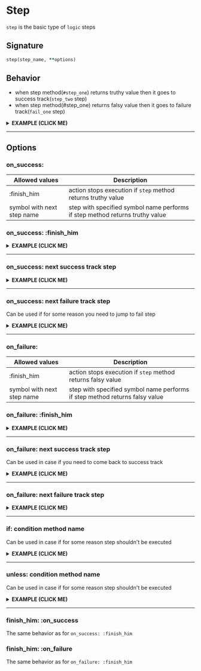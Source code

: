 # Step

`step` is the basic type of `logic` steps

## Signature

```ruby
step(step_name, **options)
```

## Behavior

 - when step method(`#step_one`) returns truthy value then it goes to success track(`step_two` step)
 - when step method(#step_one) returns falsy value then it goes to failure track(`fail_one` step)

<details><summary><b>EXAMPLE (CLICK ME)</b></summary>
<p>

  ```ruby
    require 'decouplio'

    class SomeAction < Decouplio::Action
      logic do
        step :step_one
        fail :fail_one
        step :step_two
      end

      def step_one(param_for_step_one:, **)
        param_for_step_one
      end

      def fail_one(**)
        ctx[:action_failed] = true
      end

      def step_two(**)
        ctx[:result] = 'Success'
      end
    end

    success_action = SomeAction.call(param_for_step_one: true)
    failure_action = SomeAction.call(param_for_step_one: false)

    success_action # =>
    # Result: success

    # Railway Flow:
    #   step_one -> step_two

    # Context:
    #   {:param_for_step_one=>true, :result=>"Success"}

    # Errors:
    #   {}

    failure_action # =>
    # Result: failure

    # Railway Flow:
    #   step_one -> fail_one

    # Context:
    #   {:param_for_step_one=>false, :action_failed=>true}

    # Errors:
    #   {}
  ```

  ```mermaid
    flowchart LR
        A(start)-->B(step_one);
        B(step_one)-->|success track|C(step_two);
        B(step_one)-->|failure track|D(fail_one);
        C(step_two)-->|success track|E(finish_success);
        D(fail_one)-->|failure track|F(finish_failure);
  ```

</p>
</details>

***

## Options

### on_success:
|Allowed values|Description|
|-|-|
|:finish_him|action stops execution if `step` method returns truthy value|
|symbol with next step name|step with specified symbol name performs if step method returns truthy value|

### on_success: :finish_him

<details><summary><b>EXAMPLE (CLICK ME)</b></summary>
<p>

  ```ruby
    require 'decouplio'

    class SomeActionOnSuccessFinishHim < Decouplio::Action
      logic do
        step :step_one, on_success: :finish_him
        fail :fail_one
        step :step_two
      end

      def step_one(param_for_step_one:, **)
        param_for_step_one
      end

      def fail_one(**)
        ctx[:action_failed] = true
      end

      def step_two(**)
        ctx[:result] = 'Success'
      end
    end

    success_action = SomeActionOnSuccessFinishHim.call(param_for_step_one: true)
    failure_action = SomeActionOnSuccessFinishHim.call(param_for_step_one: false)
    success_action # =>
    # Result: success

    # Railway Flow:
    #   step_one

    # Context:
    #   {:param_for_step_one=>true}

    # Errors:
    #   {}

    failure_action # =>
    # Result: failure

    # Railway Flow:
    #   step_one -> fail_one

    # Context:
    #   {:param_for_step_one=>false, :action_failed=>true}

    # Errors:
    #   {}
  ```

  ```mermaid
  flowchart LR
      1(start)-->2(step_one);
      2(step_one)-->|success track|3(finish_success);
      2(step_one)-->|failure track|4(fail_one);
      4(fail_one)-->|failure track|5(finish_failure);
  ```
</p>
</details>

***

### on_success: next success track step

<details><summary><b>EXAMPLE (CLICK ME)</b></summary>
<p>

  ```ruby
    require 'decouplio'

    class SomeActionOnSuccessToSuccessTrack < Decouplio::Action
      logic do
        step :step_one, on_success: :step_three
        fail :fail_one
        step :step_two
        step :step_three
      end

      def step_one(param_for_step_one:, **)
        param_for_step_one
      end

      def fail_one(**)
        ctx[:action_failed] = true
      end

      def step_two(**)
        ctx[:step_two] = 'Success'
      end

      def step_three(**)
        ctx[:result] = 'Result'
      end
    end

    success_action = SomeActionOnSuccessToSuccessTrack.call(param_for_step_one: true)
    failure_action = SomeActionOnSuccessToSuccessTrack.call(param_for_step_one: false)
    success_action # =>
    # Result: success

    # Railway Flow:
    #   step_one -> step_three

    # Context:
    #   {:param_for_step_one=>true, :result=>"Result"}

    # Errors:
    #   {}

    failure_action # =>
    # Result: failure

    # Railway Flow:
    #   step_one -> fail_one

    # Context:
    #   {:param_for_step_one=>false, :action_failed=>true}

    # Errors:
    #   {}
  ```

  ```mermaid
  flowchart LR
      A(start)-->B(step_one);
      B(step_one)-->|success track|C(step_three);
      B(step_one)-->|failure track|D(fail_one);
      C(step_three)-->|success track|E(finish_success);
      D(fail_one)-->|failure track|F(finish_failure);
  ```

</p>
</details>

***

### on_success: next failure track step

Can be used if for some reason you need to jump to fail step

<details><summary><b>EXAMPLE (CLICK ME)</b></summary>
<p>

  ```ruby
    require 'decouplio'

    class SomeActionOnSuccessToFailureTrack < Decouplio::Action
      logic do
        step :step_one, on_success: :fail_two
        fail :fail_one
        step :step_two
        step :step_three
        fail :fail_two
      end

      def step_one(param_for_step_one:, **)
        param_for_step_one
      end

      def fail_one(**)
        ctx[:action_failed] = true
      end

      def step_two(**)
        ctx[:step_two] = 'Success'
      end

      def step_three(**)
        ctx[:result] = 'Result'
      end

      def fail_two(**)
        ctx[:fail_two] = 'Failure'
      end
    end

    success_action = SomeActionOnSuccessToFailureTrack.call(param_for_step_one: true)
    failure_action = SomeActionOnSuccessToFailureTrack.call(param_for_step_one: false)
    puts success_action # =>
    # Result: failure

    # Railway Flow:
    #   step_one -> fail_two

    # Context:
    #   {:param_for_step_one=>true, :fail_two=>"Failure"}

    # Errors:
    #   {}

    puts failure_action # =>
    # Result: failure

    # Railway Flow:
    #   step_one -> fail_one -> fail_two

    # Context:
    #   {:param_for_step_one=>false, :action_failed=>true, :fail_two=>"Failure"}

    # Errors:
    #   {}
  ```

  ```mermaid
  flowchart LR
      A(start)-->B(step_one);
      B(step_one)-->|success track|C(fail_two);
      B(step_one)-->|failure track|D(fail_one);
      C(fail_two)-->|success track|E(finish_failure);
      D(fail_one)-->|failure track|C(fail_two);
      C(fail_two)-->|failure track|E(finish_failure);
  ```

</p>
</details>

***

### on_failure:
|Allowed values|Description|
|-|-|
|:finish_him|action stops execution if `step` method returns falsy value|
|symbol with next step name|step with specified symbol name performs if step method returns falsy value|

### on_failure: :finish_him

<details><summary><b>EXAMPLE (CLICK ME)</b></summary>
<p>

  ```ruby
    require 'decouplio'

    class SomeActionOnFailureFinishHim < Decouplio::Action
      logic do
        step :step_one, on_failure: :finish_him
        fail :fail_one
        step :step_two
        fail :fail_two
      end

      def step_one(param_for_step_one:, **)
        param_for_step_one
      end

      def fail_one(**)
        ctx[:action_failed] = true
      end

      def step_two(**)
        ctx[:result] = 'Success'
      end

      def fail_two(**)
        ctx[:fail_two] = 'failure'
      end
    end

    success_action = SomeActionOnFailureFinishHim.call(param_for_step_one: true)
    failure_action = SomeActionOnFailureFinishHim.call(param_for_step_one: false)
    success_action # =>
    # Result: success

    # Railway Flow:
    #   step_one -> step_two

    # Context:
    #   {:param_for_step_one=>true, :result=>"Success"}

    # Errors:
    #   {}

    failure_action # =>
    # Result: failure

    # Railway Flow:
    #   step_one

    # Context:
    #   {:param_for_step_one=>false}

    # Errors:
    #   {}
  ```

  ```mermaid
  flowchart LR
      1(start)-->2(step_one);
      2(step_one)-->|success track|3(step_two);
      3(step_two)-->|success track|5(finish_success);
      2(step_one)-->|failure track|4(finish_failure);
  ```
</p>
</details>

***

### on_failure: next success track step

Can be used in case if you need to come back to success track

<details><summary><b>EXAMPLE (CLICK ME)</b></summary>
<p>

  ```ruby
    require 'decouplio'

    class SomeActionOnFailureToSuccessTrack < Decouplio::Action
      logic do
        step :step_one, on_failure: :step_three
        fail :fail_one
        step :step_two
        fail :fail_two
        step :step_three
      end

      def step_one(param_for_step_one:, **)
        param_for_step_one
      end

      def fail_one(**)
        ctx[:action_failed] = true
      end

      def step_two(**)
        ctx[:result] = 'Success'
      end

      def fail_two(**)
        ctx[:fail_two] = 'failure'
      end

      def step_three(**)
        ctx[:step_three] = 'Success'
      end
    end

    success_action = SomeActionOnFailureToSuccessTrack.call(param_for_step_one: true)
    failure_action = SomeActionOnFailureToSuccessTrack.call(param_for_step_one: false)
    success_action # =>
    # Result: success

    # Railway Flow:
    #   step_one -> step_two -> step_three

    # Context:
    #   {:param_for_step_one=>true, :result=>"Success", :step_three=>"Success"}

    # Errors:
    #   {}


    failure_action # =>
    # Result: success

    # Railway Flow:
    #   step_one -> step_three

    # Context:
    #   {:param_for_step_one=>false, :step_three=>"Success"}

    # Errors:
    #   {}
  ```

  ```mermaid
  flowchart LR
      1(start)-->2(step_one);
      2(step_one)-->|success track|3(step_two);
      3(step_two)-->|success track|4(step_three);
      4(step_three)-->|success track|5(finish_success);
      2(step_one)-->|failure track|4(step_three);
  ```
</p>
</details>

***

### on_failure: next failure track step

<details><summary><b>EXAMPLE (CLICK ME)</b></summary>
<p>

  ```ruby
    require 'decouplio'

    class SomeActionOnFailureToFailureTrack < Decouplio::Action
      logic do
        step :step_one, on_failure: :fail_two
        fail :fail_one
        step :step_two
        fail :fail_two
        step :step_three
      end

      def step_one(param_for_step_one:, **)
        param_for_step_one
      end

      def fail_one(**)
        ctx[:action_failed] = true
      end

      def step_two(**)
        ctx[:result] = 'Success'
      end

      def fail_two(**)
        ctx[:fail_two] = 'failure'
      end

      def step_three(**)
        ctx[:step_three] = 'Success'
      end
    end

    success_action = SomeActionOnFailureToFailureTrack.call(param_for_step_one: true)
    failure_action = SomeActionOnFailureToFailureTrack.call(param_for_step_one: false)
    success_action # =>
    # Result: success

    # Railway Flow:
    #   step_one -> step_two -> step_three

    # Context:
    #   {:param_for_step_one=>true, :result=>"Success", :step_three=>"Success"}

    # Errors:
    #   {}

    failure_action # =>
    # Result: failure

    # Railway Flow:
    #   step_one -> fail_two

    # Context:
    #   {:param_for_step_one=>false, :fail_two=>"failure"}

    # Errors:
    #   {}
  ```

  ```mermaid
  flowchart LR
      1(start)-->2(step_one);
      2(step_one)-->|success track|3(step_two);
      3(step_two)-->|success track|4(step_three);
      4(step_three)-->|success track|5(finish_success);
      2(step_one)-->|failure track|6(fail_two);
      6(fail_two)-->|failure track|7(finish_failure);
  ```
</p>
</details>

***

### if: condition method name
Can be used in case if for some reason step shouldn't be executed

<details><summary><b>EXAMPLE (CLICK ME)</b></summary>
<p>

  ```ruby
    require 'decouplio'

    class SomeActionOnIfCondition < Decouplio::Action
      logic do
        step :step_one
        fail :fail_one
        step :step_two
        fail :fail_two
        step :step_three, if: :step_condition?
      end

      def step_one(param_for_step_one:, **)
        param_for_step_one
      end

      def fail_one(**)
        ctx[:action_failed] = true
      end

      def step_two(**)
        ctx[:result] = 'Success'
      end

      def fail_two(**)
        ctx[:fail_two] = 'failure'
      end

      def step_three(**)
        ctx[:step_three] = 'Success'
      end

      def step_condition?(step_condition_param:, **)
        step_condition_param
      end
    end

    condition_positive = SomeActionOnIfCondition.call(
      param_for_step_one: true,
      step_condition_param: true
    )
    condition_negative = SomeActionOnIfCondition.call(
      param_for_step_one: true,
      step_condition_param: false
    )
    condition_positive # =>
    # Result: success

    # Railway Flow:
    #   step_one -> step_two -> step_three

    # Context:
    #   {:param_for_step_one=>true, :step_condition_param=>true, :result=>"Success", :step_three=>"Success"}

    # Errors:
    #   {}

    condition_negative # =>
    # Result: success

    # Railway Flow:
    #   step_one -> step_two

    # Context:
    #   {:param_for_step_one=>true, :step_condition_param=>false, :result=>"Success"}

    # Errors:
    #   {}
  ```

  ```mermaid
  flowchart LR
      1(start)-->2(step_one);
      2(step_one)-->|condition positive|3(step_two);
      3(step_two)-->|condition positive|4(step_three);
      4(step_three)-->|condition positive|5(finish_success);
      2(step_one)-->|condition negative|6(step_two);
      6(step_two)-->|condition negative|7(finish_success);
  ```
</p>
</details>

***

### unless: condition method name
Can be used in case if for some reason step shouldn't be executed

<details><summary><b>EXAMPLE (CLICK ME)</b></summary>
<p>

  ```ruby
    require 'decouplio'

    class SomeActionOnUnlessCondition < Decouplio::Action
      logic do
        step :step_one
        fail :fail_one
        step :step_two
        fail :fail_two
        step :step_three, unless: :step_condition?
      end

      def step_one(param_for_step_one:, **)
        param_for_step_one
      end

      def fail_one(**)
        ctx[:action_failed] = true
      end

      def step_two(**)
        ctx[:result] = 'Success'
      end

      def fail_two(**)
        ctx[:fail_two] = 'failure'
      end

      def step_three(**)
        ctx[:step_three] = 'Success'
      end

      def step_condition?(step_condition_param:, **)
        step_condition_param
      end
    end

    condition_positive = SomeActionOnUnlessCondition.call(
      param_for_step_one: true,
      step_condition_param: true
    )
    condition_negative = SomeActionOnUnlessCondition.call(
      param_for_step_one: true,
      step_condition_param: false
    )
    condition_positive # =>
    # Result: success

    # Railway Flow:
    #   step_one -> step_two

    # Context:
    #   {:param_for_step_one=>true, :step_condition_param=>true, :result=>"Success"}

    # Errors:
    #   {}

    condition_negative # =>
    # Result: success

    # Railway Flow:
    #   step_one -> step_two -> step_three

    # Context:
    #   {:param_for_step_one=>true, :step_condition_param=>false, :result=>"Success", :step_three=>"Success"}

    # Errors:
    #   {}
  ```

  ```mermaid
  flowchart LR
      1(start)-->2(step_one);
      2(step_one)-->|condition positive|3(step_two);
      3(step_two)-->|condition positive|4(finish_success);
      2(step_one)-->|condition negative|5(step_two);
      5(step_two)-->|condition negative|6(step_three);
      6(step_three)-->|condition negative|7(finish_success);
  ```
</p>
</details>

***

### finish_him: :on_success
The same behavior as for `on_success: :finish_him`

### finish_him: :on_failure
The same behavior as for `on_failure: :finish_him`
